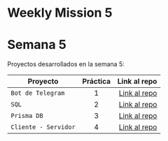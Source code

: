 # Weekly Mission 5

# Semana 5 

Proyectos desarrollados en la semana 5:

| Proyecto | Práctica | Link al repo |
| ------------- |:-------------:| -----:|
|`Bot de Telegram`|1|[Link al repo](https://github.com/Hisahito/fizzbuzz)|
|`SQL`|2|[Link al repo](https://github.com/Hisahito/client-launchx-hisahito)|
|`Prisma DB`|3|[Link al repo](https://github.com/Hisahito/API-Express-DB)|
|`Cliente - Servidor`|4|[Link al repo](https://github.com/Hisahito/API-Express-DB)|

